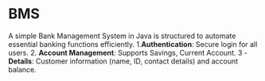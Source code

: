 # BMS
A simple Bank Management System in Java is structured to automate essential banking functions efficiently. 1.**Authentication**: Secure login for all users.  2. **Account Management**:  Supports Savings, Current Account. 3 - **Details**: Customer information (name, ID, contact details) and account balance.  
